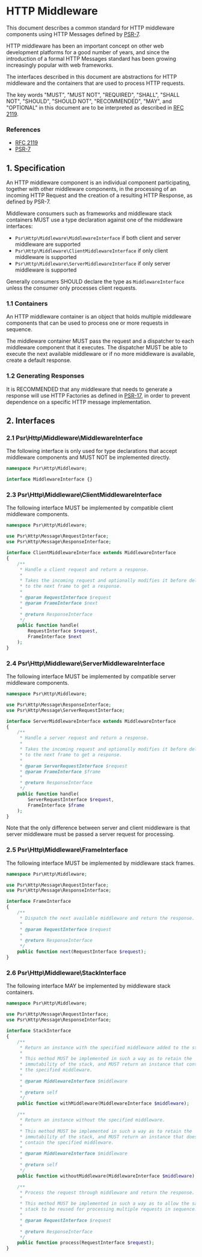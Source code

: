 HTTP Middleware
===============

This document describes a common standard for HTTP middleware components using
HTTP Messages defined by [PSR-7](http://www.php-fig.org/psr/psr-7/).

HTTP middleware has been an important concept on other web development platforms
for a good number of years, and since the introduction of a formal HTTP Messages
standard has been growing increasingly popular with web frameworks.

The interfaces described in this document are abstractions for HTTP middleware
and the containers that are used to process HTTP requests.

The key words "MUST", "MUST NOT", "REQUIRED", "SHALL", "SHALL NOT", "SHOULD",
"SHOULD NOT", "RECOMMENDED", "MAY", and "OPTIONAL" in this document are to be
interpreted as described in [RFC 2119](http://tools.ietf.org/html/rfc2119).

### References

- [RFC 2119](http://tools.ietf.org/html/rfc2119)
- [PSR-7](http://www.php-fig.org/psr/psr-7/)

## 1. Specification

An HTTP middleware component is an individual component participating, together
with other middleware components, in the processing of an incoming HTTP Request
and the creation of a resulting HTTP Response, as defined by PSR-7.

Middleware consumers such as frameworks and middleware stack containers MUST
use a type declaration against one of the middleware interfaces:

- `Psr\Http\Middleware\MiddlewareInterface` if both client and server middleware are supported
- `Psr\Http\Middleware\ClientMiddlewareInterface` if only client middleware is supported
- `Psr\Http\Middleware\ServerMiddlewareInterface` if only server middleware is supported

Generally consumers SHOULD declare the type as `MiddlewareInterface` unless the
consumer only processes client requests.

### 1.1 Containers

An HTTP middleware container is an object that holds multiple middleware
components that can be used to process one or more requests in sequence.

The middleware container MUST pass the request and a dispatcher to each
middleware component that it executes. The dispatcher MUST be able to execute
the next available middleware or if no more middleware is available, create a
default response.

### 1.2 Generating Responses

It is RECOMMENDED that any middleware that needs to generate a response will
use HTTP Factories as defined in [PSR-17](http://www.php-fig.org/psr/psr-7/),
in order to prevent dependence on a specific HTTP message implementation.

## 2. Interfaces

### 2.1 Psr\Http\Middleware\MiddlewareInterface

The following interface is only used for type declarations that accept middleware
components and MUST NOT be implemented directly.

```php
namespace Psr\Http\Middleware;

interface MiddlewareInterface {}
```

### 2.3 Psr\Http\Middleware\ClientMiddlewareInterface

The following interface MUST be implemented by compatible client middleware components.

```php
namespace Psr\Http\Middleware;

use Psr\Http\Message\RequestInterface;
use Psr\Http\Message\ResponseInterface;

interface ClientMiddlewareInterface extends MiddlewareInterface
{
    /**
     * Handle a client request and return a response.
     *
     * Takes the incoming request and optionally modifies it before delegating
     * to the next frame to get a response.
     *
     * @param RequestInterface $request
     * @param FrameInterface $next
     *
     * @return ResponseInterface
     */
    public function handle(
        RequestInterface $request,
        FrameInterface $next
    );
}
```

### 2.4 Psr\Http\Middleware\ServerMiddlewareInterface

The following interface MUST be implemented by compatible server middleware components.

```php
namespace Psr\Http\Middleware;

use Psr\Http\Message\ResponseInterface;
use Psr\Http\Message\ServerRequestInterface;

interface ServerMiddlewareInterface extends MiddlewareInterface
{
    /**
     * Handle a server request and return a response.
     *
     * Takes the incoming request and optionally modifies it before delegating
     * to the next frame to get a response.
     *
     * @param ServerRequestInterface $request
     * @param FrameInterface $frame
     *
     * @return ResponseInterface
     */
    public function handle(
        ServerRequestInterface $request,
        FrameInterface $frame
    );
}
```

Note that the only difference between server and client middleware is that server
middleware must be passed a server request for processing.

### 2.5 Psr\Http\Middleware\FrameInterface

The following interface MUST be implemented by middleware stack frames.

```php
namespace Psr\Http\Middleware;

use Psr\Http\Message\RequestInterface;
use Psr\Http\Message\ResponseInterface;

interface FrameInterface
{
    /**
     * Dispatch the next available middleware and return the response.
     *
     * @param RequestInterface $request
     *
     * @return ResponseInterface
     */
    public function next(RequestInterface $request);
}
```

### 2.6 Psr\Http\Middleware\StackInterface

The following interface MAY be implemented by middleware stack containers.

```php
namespace Psr\Http\Middleware;

use Psr\Http\Message\RequestInterface;
use Psr\Http\Message\ResponseInterface;

interface StackInterface
{
    /**
     * Return an instance with the specified middleware added to the stack.
     *
     * This method MUST be implemented in such a way as to retain the
     * immutability of the stack, and MUST return an instance that contains
     * the specified middleware.
     *
     * @param MiddlewareInterface $middleware
     *
     * @return self
     */
    public function withMiddleware(MiddlewareInterface $middleware);

    /**
     * Return an instance without the specified middleware.
     *
     * This method MUST be implemented in such a way as to retain the
     * immutability of the stack, and MUST return an instance that does not
     * contain the specified middleware.
     *
     * @param MiddlewareInterface $middleware
     *
     * @return self
     */
    public function withoutMiddleware(MiddlewareInterface $middleware);

    /**
     * Process the request through middleware and return the response.
     *
     * This method MUST be implemented in such a way as to allow the same
     * stack to be reused for processing multiple requests in sequence.
     *
     * @param RequestInterface $request
     *
     * @return ResponseInterface
     */
    public function process(RequestInterface $request);
}
```
